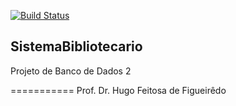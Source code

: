 [![Build Status](https://travis-ci.org/Givonaldo/SistemaBibliotecario.svg)](https://travis-ci.org/Givonaldo/SistemaBibliotecario)

## SistemaBibliotecario
Projeto de Banco de Dados 2

===========
Prof. Dr. Hugo Feitosa de Figueirêdo
